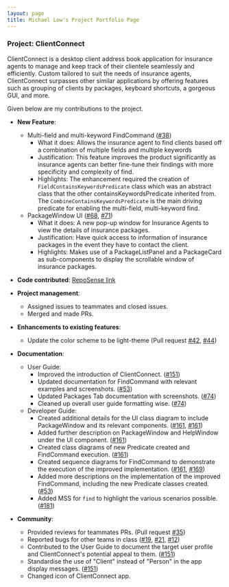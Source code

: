 ```yaml
---
layout: page
title: Michael Low's Project Portfolio Page
---
```


### Project: ClientConnect

ClientConnect is a desktop client address book application for insurance agents to manage and keep track of their clientele seamlessly and efficiently. Custom tailored to suit the needs of insurance agents, ClientConnect surpasses other similar applications by offering features such as grouping of clients by packages, keyboard shortcuts, a gorgeous GUI, and more.

Given below are my contributions to the project.

* **New Feature**:
    * Multi-field and multi-keyword FindCommand ([#38](https://github.com/AY2122S2-CS2103-W17-3/tp/pull/38))
      * What it does: Allows the insurance agent to find clients based off a combination of multiple fields and multiple keywords
      * Justification: This feature improves the product significantly as insurance agents can better fine-tune their findings with more specificity and complexity of find.
      * Highlights: The enhancement required the creation of `FieldContainsKeywordsPredicate` class which was an abstract class that the other containsKeywordsPredicate inherited from. The `CombineContainsKeywordsPredicate` is the main driving predicate for enabling the multi-field, multi-keyword find.
    * PackageWindow UI ([#68](https://github.com/AY2122S2-CS2103-W17-3/tp/pull/68), [#71](https://github.com/AY2122S2-CS2103-W17-3/tp/pull/71))
      * What it does: A new pop-up window for Insurance Agents to view the details of insurance packages.
      * Justification: Have quick access to information of insurance packages in the event they have to contact the client.
      * Highlights: Makes use of a PackageListPanel and a PackageCard as sub-components to display the scrollable window of insurance packages.

* **Code contributed**: [RepoSense link](https://nus-cs2103-ay2122s2.github.io/tp-dashboard/?search=michaelseyo&breakdown=true&sort=groupTitle&sortWithin=title&since=2022-02-18&timeframe=commit&mergegroup=&groupSelect=groupByRepos&checkedFileTypes=docs~functional-code~test-code~other)

* **Project management**:
    * Assigned issues to teammates and closed issues.
    * Merged and made PRs.
  
* **Enhancements to existing features**:
    * Update the color scheme to be light-theme (Pull request [#42](https://github.com/AY2122S2-CS2103-W17-3/tp/pull/42), [#44](https://github.com/AY2122S2-CS2103-W17-3/tp/pull/44))
  
* **Documentation**:
    * User Guide:
        * Improved the introduction of ClientConnect. ([#151](https://github.com/AY2122S2-CS2103-W17-3/tp/pull/151))
        * Updated documentation for FindCommand with relevant examples and screenshots. ([#53](https://github.com/AY2122S2-CS2103-W17-3/tp/pull/53/commits/a9368134f1575f2b3422aa5e712631a918638b68))
        * Updated Packages Tab documentation with screenshots. ([#74](https://github.com/AY2122S2-CS2103-W17-3/tp/pull/74/commits/92e06a85b0c6dbc032b01d0890a504ba07e7c4a1))
        * Cleaned up overall user guide formatting wise. ([#74](https://github.com/AY2122S2-CS2103-W17-3/tp/pull/74/commits/df135aa0d2e05c05159a0ae6a90cc7048ed594e7))
    * Developer Guide:
        * Created additional details for the UI class diagram to include PackageWindow and its relevant components. ([#161](https://github.com/AY2122S2-CS2103-W17-3/tp/pull/161/commits/d0e01bae4e10cb802606851c24090a69d84750a6), [#161](https://github.com/AY2122S2-CS2103-W17-3/tp/pull/161/commits/db7c37804d264a3c3f7f907610fa9d30060657fd))
        * Added further description on PackageWindow and HelpWindow under the UI component. ([#161](https://github.com/AY2122S2-CS2103-W17-3/tp/pull/161/commits/1738f5de632beb1d10deb4f81cb2d86d1f6d69c9))
        * Created class diagrams of new Predicate created and FindCommand execution. ([#161](https://github.com/AY2122S2-CS2103-W17-3/tp/pull/161/commits/1738f5de632beb1d10deb4f81cb2d86d1f6d69c9))
        * Created sequence diagrams for FindCommand to demonstrate the execution of the improved implementation. ([#161](https://github.com/AY2122S2-CS2103-W17-3/tp/pull/161/commits/1738f5de632beb1d10deb4f81cb2d86d1f6d69c9), [#169](https://github.com/AY2122S2-CS2103-W17-3/tp/pull/169))
        * Added more descriptions on the implementation of the improved FindCommand, including the new Predicate classes created. ([#53](https://github.com/AY2122S2-CS2103-W17-3/tp/pull/53/commits/0a532ec87a861f584267a14b590140ae17589834))
        * Added MSS for `find` to highlight the various scenarios possible. ([#181](https://github.com/AY2122S2-CS2103-W17-3/tp/pull/181))

* **Community**:
    * Provided reviews for teammates PRs. (Pull request [#35](https://github.com/AY2122S2-CS2103-W17-3/tp/pull/35))
    * Reported bugs for other teams in class ([#19](https://github.com/michaelseyo/ped/issues/19), [#21](https://github.com/michaelseyo/ped/issues/21), [#12](https://github.com/michaelseyo/ped/issues/12))
    * Contributed to the User Guide to document the target user profile and ClientConnect's potential appeal to them. ([#151](https://github.com/AY2122S2-CS2103-W17-3/tp/pull/151/commits/8c189c296e0515fe5835d4f75872a72dd3522653))
    * Standardise the use of "Client" instead of "Person" in the app display messages. ([#151](https://github.com/AY2122S2-CS2103-W17-3/tp/pull/151))
    * Changed icon of ClientConnect app.
